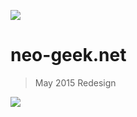 [![](https://api.travis-ci.org/neogeek/neogeek.github.io.svg)](https://travis-ci.org/neogeek/neogeek.github.io)

# neo-geek.net

> May 2015 Redesign

![](http://i.imgur.com/vXR62zT.jpg)
